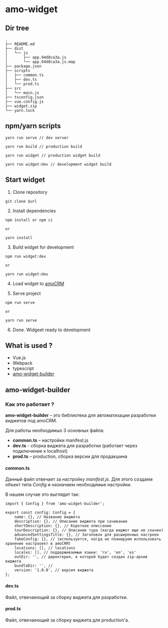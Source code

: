 # amo-widget

## Dir tree

```
.
├── README.md
├── dist
│   └── js
│       ├── app.94d8ca3a.js
│       └── app.94d8ca3a.js.map
├── package.json
├── scripts
│   ├── common.ts
│   ├── dev.ts
│   └── prod.ts
├── src
│   └── main.js
├── tsconfig.json
├── vue.config.js
├── widget.zip
└── yarn.lock
```

## npm/yarn scripts 

```
yarn run serve // dev server

yarn run build // production build

yarn run widget // production widget build 

yarn run widget:dev // development widget build 
```

## Start widget

1. Clone repository 
```
git clone $url
```

2. Install dependencies
```
npm install or npm ci

or

yarn install 
```

3. Build widget for development
```
npm run widget:dev

or 

yarn run widget:dev
```

4. Load widget to [amoCRM](https://www.amocrm.ru/developers/content/integrations/upload) 

5. Serve project
```
npm run serve 

or 

yarn run serve 
```
6. Done. Widgeet ready to development

## What is used ?

- Vue.js
- Webpack
- typescript
- [amo-widget-builder](https://advisory-frontend.vercel.app/advisory/npm-package/amo-widget-builder)

## amo-widget-builder

### Как это работает ?

__amo-widget-builder__ – это библиотека для автоматизации разработки виджетов под amoCRM. 

Для работы необходимыо 3 основных файла:

- __common.ts__ – настройки manifest.js 
- __dev.ts__ - сборка виджета для разработки (работает через подключение к localhost)
- __prod.ts__ – production, сборка версии для продакшина

#### common.ts

Данный файл отвечает за настройку *manifest.js*. Для этого создаем объект типа *Config* и назначаем необходимые настройки.

В нашем случае это выглядит так: 

```
import { Config } from 'amo-widget-builder';

export const config: Config = {
    name: {}, // Название виджета
    description: {}, // Описание виджета при сачивании 
    shortDescription: {}, // Короткое описсание
    tourDescription: {}, // Описание тура (когда виджет еще не скачен) 
    advancedSettingsTitle: {}, // Заголовок для расширенных настроек
    fakeConfig: {}, // (используется, когда не планируем использовать хранение настрооект в amoCRM)
    locations: [], // locations
    locales: [], // поддерживаемые языки: 'ru', 'en', 'es'
    outDir: '', // директория, в которой будет создан zip-архив виджета
    bundleDir: '', // 
    version: '1.0.0', // версия виджета
};
```

#### dev.ts

Файл, отвечаеющий за сборку виджета для разработки. 

#### prod.ts

Файл, отвечаеющий за сборку виджета для production'а. 
